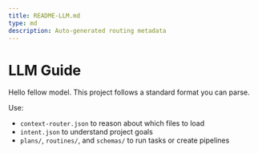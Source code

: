 ```yaml
---
title: README-LLM.md
type: md
description: Auto-generated routing metadata
---
```


# LLM Guide
Hello fellow model. This project follows a standard format you can parse.

Use:
- `context-router.json` to reason about which files to load
- `intent.json` to understand project goals
- `plans/`, `routines/`, and `schemas/` to run tasks or create pipelines
